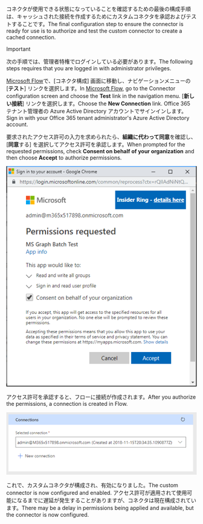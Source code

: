 <!-- markdownlint-disable MD002 MD041 -->

<span data-ttu-id="25a6b-101">コネクタが使用できる状態になっていることを確認するための最後の構成手順は、キャッシュされた接続を作成するためにカスタムコネクタを承認およびテストすることです。</span><span class="sxs-lookup"><span data-stu-id="25a6b-101">The final configuration step to ensure the connector is ready for use is to authorize and test the custom connector to create a cached connection.</span></span>

> [!IMPORTANT]
> <span data-ttu-id="25a6b-102">次の手順では、管理者特権でログインしている必要があります。</span><span class="sxs-lookup"><span data-stu-id="25a6b-102">The following steps requires that you are logged in with administrator privileges.</span></span>

<span data-ttu-id="25a6b-103">[Microsoft Flow](https://flow.microsoft.com)で、[コネクタ構成] 画面に移動し、ナビゲーションメニューの [**テスト**] リンクを選択します。</span><span class="sxs-lookup"><span data-stu-id="25a6b-103">In [Microsoft Flow](https://flow.microsoft.com), go to the Connector configuration screen and choose the **Test** link in the navigation menu.</span></span> <span data-ttu-id="25a6b-104">[**新しい接続**] リンクを選択します。</span><span class="sxs-lookup"><span data-stu-id="25a6b-104">Choose the **New Connection** link.</span></span> <span data-ttu-id="25a6b-105">Office 365 テナント管理者の Azure Active Directory アカウントでサインインします。</span><span class="sxs-lookup"><span data-stu-id="25a6b-105">Sign in with your Office 365 tenant administrator's Azure Active Directory account.</span></span>

<span data-ttu-id="25a6b-106">要求されたアクセス許可の入力を求められたら、**組織に代わって同意**を確認し、[**同意**する] を選択してアクセス許可を承認します。</span><span class="sxs-lookup"><span data-stu-id="25a6b-106">When prompted for the requested permissions, check **Consent on behalf of your organization** and then choose **Accept** to authorize permissions.</span></span>

![アクセス許可のプロンプトのスクリーンショット](./images/flow-conn8.png)

<span data-ttu-id="25a6b-108">アクセス許可を承認すると、フローに接続が作成されます。</span><span class="sxs-lookup"><span data-stu-id="25a6b-108">After you authorize the permissions, a connection is created in Flow.</span></span>

![Microsoft Flow で作成された接続のスクリーンショット](./images/flow-conn9.png)

<span data-ttu-id="25a6b-110">これで、カスタムコネクタが構成され、有効になりました。</span><span class="sxs-lookup"><span data-stu-id="25a6b-110">The custom connector is now configured and enabled.</span></span> <span data-ttu-id="25a6b-111">アクセス許可が適用されて使用可能になるまでに遅延が発生することがありますが、コネクタは現在構成されています。</span><span class="sxs-lookup"><span data-stu-id="25a6b-111">There may be a delay in permissions being applied and available, but the connector is now configured.</span></span>
